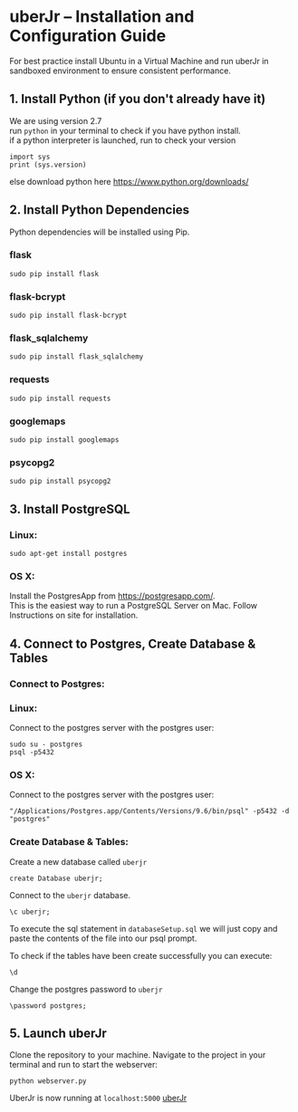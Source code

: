 # uberJr – Installation and Configuration Guide

For best practice install Ubuntu in a Virtual Machine and run uberJr in sandboxed environment to ensure consistent performance.

## 1. Install Python (if you don't already have it) 
We are using version 2.7  
run `python` in your terminal to check if you have python install.  
if a python interpreter is launched, run to check your version
```
import sys
print (sys.version)
```
else download python here https://www.python.org/downloads/

## 2. Install Python Dependencies

Python dependencies will be installed using Pip.

### flask
`sudo pip install flask`

### flask-bcrypt
`sudo pip install flask-bcrypt`

### flask_sqlalchemy
`sudo pip install flask_sqlalchemy`

### requests
`sudo pip install requests`

### googlemaps
`sudo pip install googlemaps`

### psycopg2
`sudo pip install psycopg2`

## 3. Install PostgreSQL
### Linux:
```
sudo apt-get install postgres
```

### OS X:
Install the PostgresApp from https://postgresapp.com/.  
This is the easiest way to run a PostgreSQL Server on Mac. Follow Instructions on site for installation.  

## 4. Connect to Postgres, Create Database & Tables
### Connect to Postgres:
### Linux:
Connect to the postgres server with the postgres user:
```
sudo su - postgres
psql -p5432
```
### OS X:
Connect to the postgres server with the postgres user:
```
"/Applications/Postgres.app/Contents/Versions/9.6/bin/psql" -p5432 -d "postgres"
```
### Create Database & Tables:
Create a new database called `uberjr`
```
create Database uberjr;
```
Connect to the `uberjr` database.
```
\c uberjr;
```
To execute the sql statement in `databaseSetup.sql` we will just copy and paste the contents of the file into our psql prompt.

To check if the tables have been create successfully you can execute:
```
\d
```
Change the postgres password to `uberjr`
```
\password postgres;
```

## 5. Launch uberJr 
Clone the repository to your machine.
Navigate to the project in your terminal and run to start the webserver:
```
python webserver.py
```
UberJr is now running at `localhost:5000` [uberJr](http://localhost:5000)

